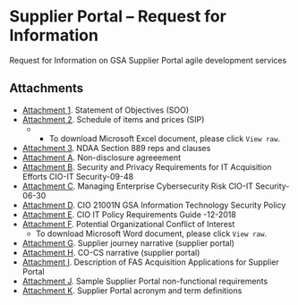 # Supplier Portal – Request for Information
Request for Information on GSA Supplier Portal agile development services

## Attachments
- [Attachment 1](https://github.com/GSA/supplier-portal-rfi/blob/main/Supplier%20Portal%20SOO.pdf). Statement of Objectives (SOO) 
- [Attachment 2](https://github.com/GSA/supplier-portal-rfi/blob/main/Supplier%20Portal%20SIP.xlsx). Schedule of items and prices (SIP)
  - - To download Microsoft Excel document, please click `View raw`. 
- [Attachment 3](https://github.com/GSA/supplier-portal-rfi/blob/main/NDAA%20Section%20889%20Reps%20%26%20Clauses%20.pdf). NDAA Section 889 reps and clauses 
- [Attachment A](https://github.com/GSA/supplier-portal-rfi/blob/main/SOO%20NDA.pdf). Non-disclosure agreeement 
- [Attachment B](https://github.com/GSA/supplier-portal-rfi/blob/main/Security%20and%20Privacy%20Requirements%20for%20IT%20Acquisition%20Efforts%20CIO-IT%20Security-09-48.pdf). Security and Privacy Requirements for IT Acquisition Efforts CIO-IT Security-09-48
- [Attachment C](https://github.com/GSA/supplier-portal-rfi/blob/main/Managing%20Enterprise%20Cybersecurity%20Risk%20CIO-IT%20Security-06-30.pdf). Managing Enterprise Cybersecurity Risk CIO-IT Security-06-30
- [Attachment D](https://github.com/GSA/supplier-portal-rfi/blob/main/CIO_21001N_GSA_Information_Technology_Security_Policy.pdf). CIO 21001N GSA Information Technology Security Policy
- [Attachment E](https://github.com/GSA/supplier-portal-rfi/blob/main/CIO-12-2018%20Revision%202%20Final_%20IT%20Policy%20Requirements%20Guide.pdf). CIO IT Policy Requirements Guide -12-2018
- [Attachment F](https://github.com/GSA/supplier-portal-rfi/blob/main/Conflict%20of%20Interest.docx). Potential Organizational Conflict of Interest
  - To download Microsoft Word document, please click `View raw`. 
- [Attachment G](X). Supplier journey narrative (supplier portal)
- [Attachment H](X). CO-CS narrative (supplier portal)
- [Attachment I](X). Description of FAS Acquisition Applications for Supplier Portal
- [Attachment J](X). Sample Supplier Portal non-functional requirements
- [Attachment K](X). Supplier Portal acronym and term definitions

